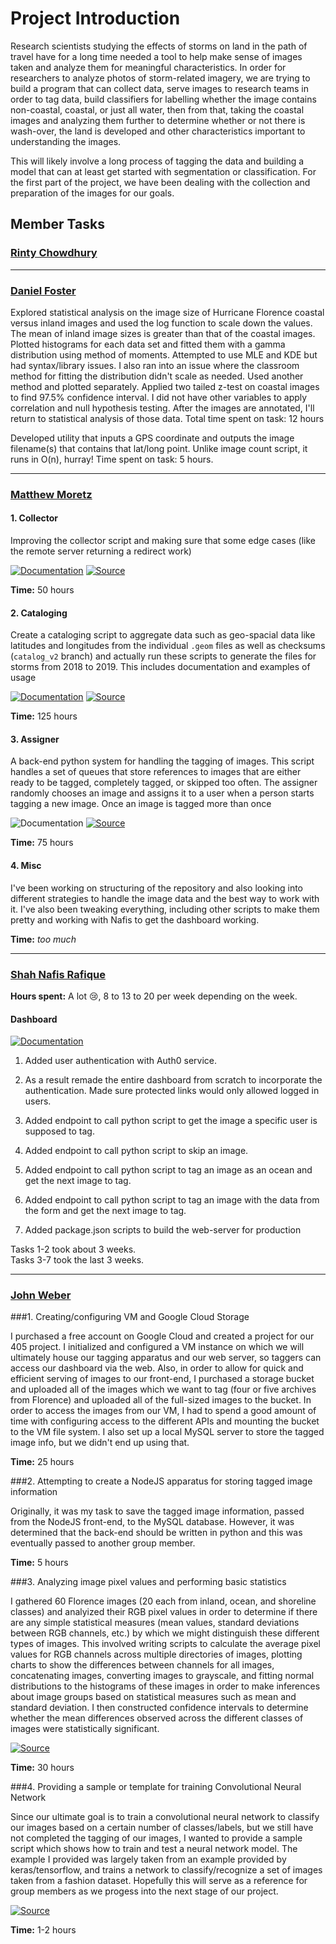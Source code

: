 # Project Introduction

Research scientists studying the effects of storms on land in the path of travel
have for a long time needed a tool to help make sense of images taken and
analyze them for meaningful characteristics. In order for researchers to analyze
photos of storm-related imagery, we are trying to build a program that can
collect data, serve images to research teams in order to tag data, build
classifiers for labelling whether the image contains non-coastal, coastal, or
just all water, then from that, taking the coastal images and analyzing them
further to determine whether or not there is wash-over, the land is developed
and other characteristics important to understanding the images.

This will likely involve a long process of tagging the data and building a model
that can at least get started with segmentation or classification. For the first
part of the project, we have been dealing with the collection and preparation of
the images for our goals.

## Member Tasks

### [**Rinty Chowdhury**](https://github.com/rintychy)  

<!-- Insert tasks here -->

---

### [**Daniel Foster**](https://github.com/dlfosterbot)  

Explored statistical analysis on the image size of Hurricane Florence coastal
versus inland images and used the log function to scale down the values. The
mean of inland image sizes is greater than that of the coastal images. Plotted
histograms for each data set and fitted them with a gamma distribution using
method of moments. Attempted to use MLE and KDE but had syntax/library issues. I
also ran into an issue where the classroom method for fitting the distribution
didn't scale as needed. Used another method and plotted separately. Applied two
tailed z-test on coastal images to find 97.5% confidence interval. I did not
have other variables to apply correlation and null hypothesis testing. After the
images are annotated, I'll return to statistical analysis of those data. Total
time spent on task: 12 hours

Developed utility that inputs a GPS coordinate and outputs the image filename(s)
that contains that lat/long point. Unlike image count script, it runs in O(n),
hurray! Time spent on task: 5 hours.

---  

### [**Matthew Moretz**](https://github.com/Matmorcat)  

#### 1. Collector

Improving the collector script and making sure that some edge cases 
(like the remote server returning a redirect work)

[![Documentation](https://img.shields.io/badge/Documentation-Click%20Me-brightgreen)](
https://post-storm-imagery.readthedocs.io/en/latest/collector/)
[![Source](https://img.shields.io/badge/Source-Click%20Me-informational)](
https://github.com/UNCG-CSE/Poststorm_Imagery/tree/master/src/python/psic/collector)

**Time:** 50 hours
   
#### 2. Cataloging

Create a cataloging script to aggregate data such as geo-spacial data like latitudes and longitudes from the
individual `.geom` files as well as checksums (`catalog_v2` branch) and actually run these scripts to generate the
files for storms from 2018 to 2019. This includes documentation and examples of usage

[![Documentation](https://img.shields.io/badge/Documentation-Click%20Me-brightgreen)](
https://post-storm-imagery.readthedocs.io/en/latest/cataloging/)
[![Source](https://img.shields.io/badge/Source-Click%20Me-informational)](
https://github.com/UNCG-CSE/Poststorm_Imagery/tree/master/src/python/psic/cataloging)

**Time:** 125 hours
   
#### 3. Assigner

A back-end python system for handling the tagging of images. This script handles a set of queues that store
references to images that are either ready to be tagged, completely tagged, or skipped too often. The assigner
randomly chooses an image and assigns it to a user when a person starts tagging a new image. Once an image is tagged
more than once

![Documentation](https://img.shields.io/badge/Documentation-Not%20Added%20Yet-inactive)
[![Source](https://img.shields.io/badge/Source-Click%20Me-informational)](
https://github.com/UNCG-CSE/Poststorm_Imagery/tree/master/src/python/psic/assigner)

**Time:** 75 hours
   
   
#### 4. Misc

I've been working on structuring of the repository and also looking into different strategies to handle the image
data and the best way to work with it. I've also been tweaking everything, including other scripts to make them
pretty and working with Nafis to get the dashboard working.

**Time:** *too much*
    


---

### [**Shah Nafis Rafique**](https://github.com/ShahNafisRafique)  

**Hours spent:** A lot 😢, 8 to 13 to 20 per week depending on the week.


#### Dashboard

[![Documentation](https://img.shields.io/badge/Documentation-Click%20Me-brightgreen)](
https://post-storm-imagery.readthedocs.io/en/latest/dashboard/)

1. Added user authentication with Auth0 service.

2. As a result remade the entire dashboard from scratch to incorporate the
   authentication. Made sure protected links would only allowed logged in users.
   
3. Added endpoint to call python script to get the image a specific user is
   supposed to tag.
   
4. Added endpoint to call python script to skip an image.

5. Added endpoint to call python script to tag an image as an ocean and get the
   next image to tag.
   
6. Added endpoint to call python script to tag an image with the data from the
   form and get the next image to tag.
   
7. Added package.json scripts to build the web-server for production

Tasks 1-2 took about 3 weeks.  
Tasks 3-7 took the last 3 weeks.

---

### [**John Weber**](https://github.com/JWeb56)  
###1.  Creating/configuring VM and Google Cloud Storage

I purchased a free account on Google Cloud and created a project for our 405 project. 
I initialized and configured a VM instance on which we will ultimately house our tagging apparatus
and our web server, so taggers can access our dashboard via the web. Also, in order to allow for
quick and efficient serving of images to our front-end, I purchased a storage bucket and uploaded
all of the images which we want to tag (four or five archives from Florence) and uploaded all of the 
full-sized images to the bucket. In order to access the images from our VM, I had to spend
a good amount of time with configuring access to the different APIs and mounting the bucket to the 
VM file system. I also set up a local MySQL server to store the tagged image info, but we didn't end up 
using that. 
    
    
**Time:** 25 hours

###2.  Attempting to create a NodeJS apparatus for storing tagged image information

Originally, it was my task to save the tagged image information, passed from the NodeJS front-end,
to the MySQL database. However, it was determined that the back-end should be written in python and this was eventually
passed to another group member.
    
    
**Time:** 5 hours

###3.  Analyzing image pixel values and performing basic statistics

I gathered 60 Florence images (20 each from inland, ocean, and shoreline classes) and analyized their RGB
pixel values in order to determine if there are any simple statistical measures (mean values, standard deviations
between RGB channels, etc.) by which we might distinguish these different types of images.
This involved writing scripts to calculate the average pixel values for RGB channels across multiple directories
of images, plotting charts to show the differences between channels for all images, concatenating images, 
converting images to grayscale, and fitting normal distributions to the histograms of these
images in order to make inferences about image groups based on statistical measures such as mean
and standard deviation. I then constructed confidence intervals to determine whether the mean differences
observed across the different classes of images were statistically significant. 


[![Source](https://img.shields.io/badge/Source-Click%20Me-informational)](
https://github.com/UNCG-CSE/Poststorm_Imagery/tree/master/src/python/psic/stats)
    
**Time:** 30 hours

###4.  Providing a sample or template for training Convolutional Neural Network

Since our ultimate goal is to train a convolutional neural network to classify our images based on a certain
number of classes/labels, but we still have not completed the tagging of our images, I wanted to
provide a sample script which shows how to train and test a neural network model. The example I provided was largely
taken from an example provided by keras/tensorflow, and trains a network to classify/recognize
a set of images taken from a fashion dataset. Hopefully this will serve as a reference for group members
as we progess into the next stage of our project.


[![Source](https://img.shields.io/badge/Source-Click%20Me-informational)](
https://github.com/UNCG-CSE/Poststorm_Imagery/tree/master/src/python/psic/cnn_model)
    
**Time:** 1-2 hours


